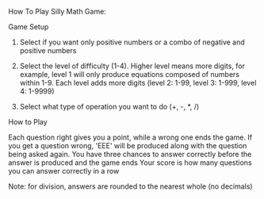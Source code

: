 How To Play Silly Math Game: 

Game Setup

1. Select if you want only positive numbers or a combo of negative and positive numbers

2. Select the level of difficulty (1-4). Higher level means more digits, for example, level 1 will only produce equations composed of numbers within 1-9. Each level adds more digits (level 2: 1-99, level 3: 1-999, level 4: 1-9999)

3. Select what type of operation you want to do (+, -, *, /)


How to Play

Each question right gives you a point, while a wrong one ends the game.
If you get a question wrong, 'EEE' will be produced along with the question being asked again.
You have three chances to answer correctly before the answer is produced and the game ends
Your score is how many questions you can answer correctly in a row

Note: for division, answers are rounded to the nearest whole (no decimals)
